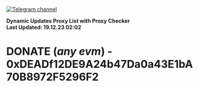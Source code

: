 [![Telegram channel](https://img.shields.io/endpoint?url=https://runkit.io/damiankrawczyk/telegram-badge/branches/master?url=https://t.me/n4z4v0d)](https://t.me/n4z4v0d) 

**Dynamic Updates Proxy List with Proxy Checker**  
**Last Updated: 19.12.23 02:02**

# DONATE (_any evm_) - 0xDEADf12DE9A24b47Da0a43E1bA70B8972F5296F2
